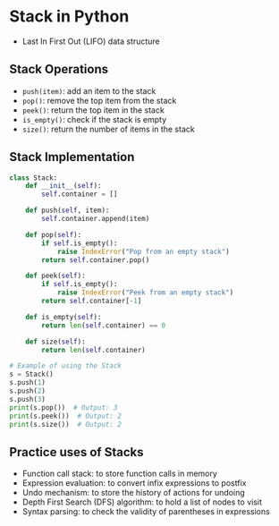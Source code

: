 # Stack in Python
- Last In First Out (LIFO) data structure

## Stack Operations
- `push(item)`: add an item to the stack
- `pop()`: remove the top item from the stack
- `peek()`: return the top item in the stack
- `is_empty()`: check if the stack is empty
- `size()`: return the number of items in the stack

## Stack Implementation
```python
class Stack:
    def __init__(self):
        self.container = []

    def push(self, item):
        self.container.append(item)

    def pop(self):
        if self.is_empty():
            raise IndexError("Pop from an empty stack")
        return self.container.pop()

    def peek(self):
        if self.is_empty():
            raise IndexError("Peek from an empty stack")
        return self.container[-1]

    def is_empty(self):
        return len(self.container) == 0

    def size(self):
        return len(self.container)

# Example of using the Stack
s = Stack()
s.push(1)
s.push(2)
s.push(3)
print(s.pop())  # Output: 3
print(s.peek())  # Output: 2
print(s.size())  # Output: 2
```

## Practice uses of Stacks
- Function call stack: to store function calls in memory
- Expression evaluation: to convert infix expressions to postfix
- Undo mechanism: to store the history of actions for undoing
- Depth First Search (DFS) algorithm: to hold a list of nodes to visit
- Syntax parsing: to check the validity of parentheses in expressions

